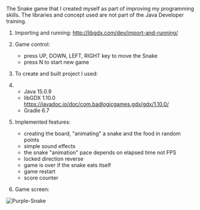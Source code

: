 The Snake game that I created myself as part of improving my programming skills. The libraries and concept used are not part of the Java Developer training.

1. Importing and running: http://libgdx.com/dev/import-and-running/


2. Game control:
   - press UP, DOWN, LEFT, RIGHT key to move the Snake
   - press N to start new game


3. To create and built project I used:
4. - Java 15.0.9
   - libGDX 1.10.0 https://javadoc.io/doc/com.badlogicgames.gdx/gdx/1.10.0/
   - Gradle 6.7


4. Implemented features:
   - creating the board, "animating" a snake and the food in random points
   - simple sound effects
   - the snake "animation" pace depends on elapsed time not FPS
   - locked direction reverse
   - game is over if the snake eats itself
   - game restart
   - score counter

6. Game screen:


![Purple-Snake](https://user-images.githubusercontent.com/73834653/143686669-89ae39ad-160e-4348-87a7-50373ebf525f.png)
